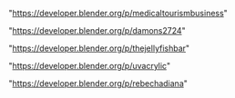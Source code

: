 "https://developer.blender.org/p/medicaltourismbusiness"

"https://developer.blender.org/p/damons2724"

"https://developer.blender.org/p/thejellyfishbar"

"https://developer.blender.org/p/uvacrylic"

"https://developer.blender.org/p/rebechadiana"


